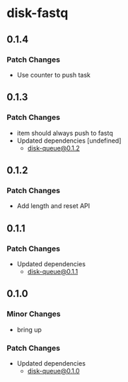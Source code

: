 # disk-fastq

## 0.1.4

### Patch Changes

- Use counter to push task

## 0.1.3

### Patch Changes

- item should always push to fastq
- Updated dependencies [undefined]
  - disk-queue@0.1.2

## 0.1.2

### Patch Changes

- Add length and reset API

## 0.1.1

### Patch Changes

- Updated dependencies
  - disk-queue@0.1.1

## 0.1.0

### Minor Changes

- bring up

### Patch Changes

- Updated dependencies
  - disk-queue@0.1.0
